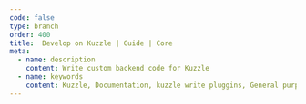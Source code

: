 ```yaml
---
code: false
type: branch
order: 400
title:  Develop on Kuzzle | Guide | Core
meta:
  - name: description
    content: Write custom backend code for Kuzzle
  - name: keywords
    content: Kuzzle, Documentation, kuzzle write pluggins, General purpose backend, opensource, Develop on Kuzzle
---
```

<Redirect to="embedded-sdk" />


